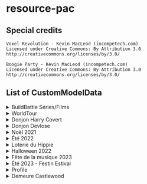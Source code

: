 # resource-pac

## Special credits

```
Voxel Revolution - Kevin MacLeod (incompetech.com)
Licensed under Creative Commons: By Attribution 3.0
http://creativecommons.org/licenses/by/3.0/
```

```
Boogie Party - Kevin MacLeod (incompetech.com)
Licensed under Creative Commons: By Attribution 3.0
http://creativecommons.org/licenses/by/3.0/
```

## List of CustomModelData

<details>
<summary>BuildBattle Séries/Films</summary>

| CustomModelData | Item                      | Model path                                                                |
|-----------------|---------------------------|---------------------------------------------------------------------------|
| 1               | heart_of_the_sea          | peaceandcube:buildbattle/series_films/clap                                |
| 1               | iron_axe                  | peaceandcube:buildbattle/series_films/cameraxe1                           |
| 2               | iron_axe                  | peaceandcube:buildbattle/series_films/cameraxe2                           |
| 3               | iron_axe                  | peaceandcube:buildbattle/series_films/cameraxe3                           |

</details>

<details>
<summary>WorldTour</summary>

| CustomModelData | Item                      | Model path                                                                |
|-----------------|---------------------------|---------------------------------------------------------------------------|
| 4315            | compass                   | peaceandcube:worldtour/wt15/compass_00                                    |
| 4315            | globe_banner_pattern      | peaceandcube:worldtour/wt15/drapeauwt15                                   |
| 4316            | globe_banner_pattern      | peaceandcube:worldtour/wt16/drapeauwt16                                   |

</details>

<details>
<summary>Donjon Harry Covert</summary>

| CustomModelData | Item                      | Model path                                                                |
|-----------------|---------------------------|---------------------------------------------------------------------------|
| 201             | firework_rocket           | pac_textures:pac_model/donjon/harry_covert/sort1                          |
| 202             | firework_rocket           | pac_textures:pac_model/donjon/harry_covert/sort2                          |
| 203             | firework_rocket           | pac_textures:pac_model/donjon/harry_covert/sort3                          |
| 204             | crossbow                  | pac_textures:pac_model/donjon/harry_covert/baguette1                      |
| 205             | crossbow                  | pac_textures:pac_model/donjon/harry_covert/baguette2                      |
| 206             | crossbow                  | pac_textures:pac_model/donjon/harry_covert/baguette3                      |
| 207             | crossbow                  | pac_textures:pac_model/donjon/harry_covert/baguette4                      |
| 208             | crossbow                  | pac_textures:pac_model/donjon/harry_covert/baguette5                      |
| 209             | crossbow                  | pac_textures:pac_model/donjon/harry_covert/baguette6                      |
| 210             | crossbow                  | pac_textures:pac_model/donjon/harry_covert/baguette7                      |
| 211             | crossbow                  | pac_textures:pac_model/donjon/harry_covert/baguette8                      |
| 212             | tipped_arrow              | pac_textures:pac_model/donjon/harry_covert/sort_parchemin                 |
| 213             | tipped_arrow              | pac_textures:pac_model/donjon/harry_covert/sort_parchemin                 |
| 214             | tipped_arrow              | pac_textures:pac_model/donjon/harry_covert/sort_parchemin                 |
| 215             | tipped_arrow              | pac_textures:pac_model/donjon/harry_covert/sort_parchemin                 |
| 216             | tipped_arrow              | pac_textures:pac_model/donjon/harry_covert/sort_parchemin                 |
| 217             | tipped_arrow              | pac_textures:pac_model/donjon/harry_covert/sort_parchemin                 |
| 218             | tipped_arrow              | pac_textures:pac_model/donjon/harry_covert/sort_parchemin                 |
| 219             | tipped_arrow              | pac_textures:pac_model/donjon/harry_covert/sort_parchemin                 |
| 220             | gold_nugget               | pac_textures:pac_model/donjon/harry_covert/coins                          |
| 221             | netherite_hoe             | pac_textures:pac_model/donjon/harry_covert/canne_kir                      |
| 222             | wooden_axe                | pac_textures:pac_model/donjon/harry_covert/hache_troll                    |
| 223             | iron_sword                | pac_textures:pac_model/donjon/harry_covert/croc_tofu                      |
| 224             | rabbit_foot               | pac_textures:pac_model/donjon/harry_covert/patte_tofu                     |
| 225             | iron_sword                | pac_textures:pac_model/donjon/harry_covert/epee_magique                   |
| 226             | golden_sword              | pac_textures:pac_model/donjon/harry_covert/couteau_aiguise                |
| 227             | stone_axe                 | pac_textures:pac_model/donjon/harry_covert/hachoir                        |

</details>

<details>
<summary>Donjon Devlose</summary>

| CustomModelData | Item                      | Model path                                                                |
|-----------------|---------------------------|---------------------------------------------------------------------------|
| 501             | bow                       | pac_textures:pac_model/donjon/donjon_devlose/bow/bow_base                 |
| 501             | clock                     | pac_textures:pac_model/donjon/donjon_devlose/clock/clock_model            |
| 501             | netherite_axe             | pac_textures:pac_model/donjon/donjon_devlose/axe/axe_base                 |
| 501             | netherite_hoe             | pac_textures:pac_model/donjon/donjon_devlose/hoe/hoe_base                 |
| 501             | netherite_pickaxe         | pac_textures:pac_model/donjon/donjon_devlose/pickaxe/pickaxe_base         |
| 501             | netherite_shovel          | pac_textures:pac_model/donjon/donjon_devlose/shovel/shovel_base           |
| 501             | netherite_sword           | pac_textures:pac_model/donjon/donjon_devlose/sword/sword_base             |
| 501             | totem_of_undying          | pac_textures:pac_model/donjon/donjon_devlose/statue/devlose               |
| 502             | bow                       | pac_textures:pac_model/donjon/donjon_devlose/bow/bow_orange               |
| 502             | clock                     | pac_textures:pac_model/donjon/donjon_devlose/clock/clock_model_orange     |
| 502             | iron_nugget               | pac_textures:pac_model/donjon/donjon_devlose/jetons/jeton_orange          |
| 502             | netherite_axe             | pac_textures:pac_model/donjon/donjon_devlose/axe/axe_orange               |
| 502             | netherite_hoe             | pac_textures:pac_model/donjon/donjon_devlose/hoe/hoe_orange               |
| 502             | netherite_pickaxe         | pac_textures:pac_model/donjon/donjon_devlose/pickaxe/pickaxe_orange       |
| 502             | netherite_shovel          | pac_textures:pac_model/donjon/donjon_devlose/shovel/shovel_orange         |
| 502             | netherite_sword           | pac_textures:pac_model/donjon/donjon_devlose/sword/sword_orange           |
| 502             | paper                     | pac_textures:pac_model/donjon/donjon_devlose/cartes/carte_orange          |
| 502             | totem_of_undying          | pac_textures:pac_model/donjon/donjon_devlose/statue/scari                 |
| 503             | bow                       | pac_textures:pac_model/donjon/donjon_devlose/bow/bow_magenta              |
| 503             | clock                     | pac_textures:pac_model/donjon/donjon_devlose/clock/clock_model_magenta    |
| 503             | iron_nugget               | pac_textures:pac_model/donjon/donjon_devlose/jetons/jeton_magenta         |
| 503             | netherite_axe             | pac_textures:pac_model/donjon/donjon_devlose/axe/axe_magenta              |
| 503             | netherite_hoe             | pac_textures:pac_model/donjon/donjon_devlose/hoe/hoe_magenta              |
| 503             | netherite_pickaxe         | pac_textures:pac_model/donjon/donjon_devlose/pickaxe/pickaxe_magenta      |
| 503             | netherite_shovel          | pac_textures:pac_model/donjon/donjon_devlose/shovel/shovel_magenta        |
| 503             | netherite_sword           | pac_textures:pac_model/donjon/donjon_devlose/sword/sword_magenta          |
| 503             | paper                     | pac_textures:pac_model/donjon/donjon_devlose/cartes/carte_magenta         |
| 503             | totem_of_undying          | pac_textures:pac_model/donjon/donjon_devlose/statue/vico                  |
| 504             | bow                       | pac_textures:pac_model/donjon/donjon_devlose/bow/bow_light_blue           |
| 504             | clock                     | pac_textures:pac_model/donjon/donjon_devlose/clock/clock_model_light_blue |
| 504             | iron_nugget               | pac_textures:pac_model/donjon/donjon_devlose/jetons/jeton_light_blue      |
| 504             | netherite_axe             | pac_textures:pac_model/donjon/donjon_devlose/axe/axe_light_blue           |
| 504             | netherite_hoe             | pac_textures:pac_model/donjon/donjon_devlose/hoe/hoe_light_blue           |
| 504             | netherite_pickaxe         | pac_textures:pac_model/donjon/donjon_devlose/pickaxe/pickaxe_light_blue   |
| 504             | netherite_shovel          | pac_textures:pac_model/donjon/donjon_devlose/shovel/shovel_light_blue     |
| 504             | netherite_sword           | pac_textures:pac_model/donjon/donjon_devlose/sword/sword_light_blue       |
| 504             | paper                     | pac_textures:pac_model/donjon/donjon_devlose/cartes/carte_light_blue      |
| 504             | totem_of_undying          | pac_textures:pac_model/donjon/donjon_devlose/vendeurs/vendeur_orange      |
| 505             | bow                       | pac_textures:pac_model/donjon/donjon_devlose/bow/bow_lime                 |
| 505             | clock                     | pac_textures:pac_model/donjon/donjon_devlose/clock/clock_model_lime       |
| 505             | iron_nugget               | pac_textures:pac_model/donjon/donjon_devlose/jetons/jeton_lime            |
| 505             | netherite_axe             | pac_textures:pac_model/donjon/donjon_devlose/axe/axe_lime                 |
| 505             | netherite_hoe             | pac_textures:pac_model/donjon/donjon_devlose/hoe/hoe_lime                 |
| 505             | netherite_pickaxe         | pac_textures:pac_model/donjon/donjon_devlose/pickaxe/pickaxe_lime         |
| 505             | netherite_shovel          | pac_textures:pac_model/donjon/donjon_devlose/shovel/shovel_lime           |
| 505             | netherite_sword           | pac_textures:pac_model/donjon/donjon_devlose/sword/sword_lime             |
| 505             | paper                     | pac_textures:pac_model/donjon/donjon_devlose/cartes/carte_lime            |
| 505             | totem_of_undying          | pac_textures:pac_model/donjon/donjon_devlose/vendeurs/vendeur_magenta     |
| 506             | bow                       | pac_textures:pac_model/donjon/donjon_devlose/bow/bow_pink                 |
| 506             | clock                     | pac_textures:pac_model/donjon/donjon_devlose/clock/clock_model_pink       |
| 506             | iron_nugget               | pac_textures:pac_model/donjon/donjon_devlose/jetons/jeton_pink            |
| 506             | netherite_axe             | pac_textures:pac_model/donjon/donjon_devlose/axe/axe_pink                 |
| 506             | netherite_hoe             | pac_textures:pac_model/donjon/donjon_devlose/hoe/hoe_pink                 |
| 506             | netherite_pickaxe         | pac_textures:pac_model/donjon/donjon_devlose/pickaxe/pickaxe_pink         |
| 506             | netherite_shovel          | pac_textures:pac_model/donjon/donjon_devlose/shovel/shovel_pink           |
| 506             | netherite_sword           | pac_textures:pac_model/donjon/donjon_devlose/sword/sword_pink             |
| 506             | paper                     | pac_textures:pac_model/donjon/donjon_devlose/cartes/carte_pink            |
| 506             | totem_of_undying          | pac_textures:pac_model/donjon/donjon_devlose/vendeurs/vendeur_light_blue  |
| 507             | bow                       | pac_textures:pac_model/donjon/donjon_devlose/bow/bow_red                  |
| 507             | clock                     | pac_textures:pac_model/donjon/donjon_devlose/clock/clock_model_red        |
| 507             | iron_nugget               | pac_textures:pac_model/donjon/donjon_devlose/jetons/jeton_red             |
| 507             | netherite_axe             | pac_textures:pac_model/donjon/donjon_devlose/axe/axe_red                  |
| 507             | netherite_hoe             | pac_textures:pac_model/donjon/donjon_devlose/hoe/hoe_red                  |
| 507             | netherite_pickaxe         | pac_textures:pac_model/donjon/donjon_devlose/pickaxe/pickaxe_red          |
| 507             | netherite_shovel          | pac_textures:pac_model/donjon/donjon_devlose/shovel/shovel_red            |
| 507             | netherite_sword           | pac_textures:pac_model/donjon/donjon_devlose/sword/sword_red              |
| 507             | paper                     | pac_textures:pac_model/donjon/donjon_devlose/cartes/carte_red             |
| 507             | totem_of_undying          | pac_textures:pac_model/donjon/donjon_devlose/vendeurs/vendeur_lime        |
| 508             | bow                       | pac_textures:pac_model/donjon/donjon_devlose/bow/bow_yellow               |
| 508             | clock                     | pac_textures:pac_model/donjon/donjon_devlose/clock/clock_model_yellow     |
| 508             | iron_nugget               | pac_textures:pac_model/donjon/donjon_devlose/jetons/jeton_yellow          |
| 508             | netherite_axe             | pac_textures:pac_model/donjon/donjon_devlose/axe/axe_yellow               |
| 508             | netherite_hoe             | pac_textures:pac_model/donjon/donjon_devlose/hoe/hoe_yellow               |
| 508             | netherite_pickaxe         | pac_textures:pac_model/donjon/donjon_devlose/pickaxe/pickaxe_yellow       |
| 508             | netherite_shovel          | pac_textures:pac_model/donjon/donjon_devlose/shovel/shovel_yellow         |
| 508             | netherite_sword           | pac_textures:pac_model/donjon/donjon_devlose/sword/sword_yellow           |
| 508             | paper                     | pac_textures:pac_model/donjon/donjon_devlose/cartes/carte_yellow          |
| 508             | totem_of_undying          | pac_textures:pac_model/donjon/donjon_devlose/vendeurs/vendeur_pink        |
| 509             | bow                       | pac_textures:pac_model/donjon/donjon_devlose/bow/bow_purple               |
| 509             | clock                     | pac_textures:pac_model/donjon/donjon_devlose/clock/clock_model_purple     |
| 509             | iron_nugget               | pac_textures:pac_model/donjon/donjon_devlose/jetons/jeton_purple          |
| 509             | netherite_axe             | pac_textures:pac_model/donjon/donjon_devlose/axe/axe_purple               |
| 509             | netherite_hoe             | pac_textures:pac_model/donjon/donjon_devlose/hoe/hoe_purple               |
| 509             | netherite_pickaxe         | pac_textures:pac_model/donjon/donjon_devlose/pickaxe/pickaxe_purple       |
| 509             | netherite_shovel          | pac_textures:pac_model/donjon/donjon_devlose/shovel/shovel_purple         |
| 509             | netherite_sword           | pac_textures:pac_model/donjon/donjon_devlose/sword/sword_purple           |
| 509             | paper                     | pac_textures:pac_model/donjon/donjon_devlose/cartes/carte_purple          |
| 509             | totem_of_undying          | pac_textures:pac_model/donjon/donjon_devlose/vendeurs/vendeur_red         |
| 510             | bow                       | pac_textures:pac_model/donjon/donjon_devlose/bow/bow_rainbow              |
| 510             | clock                     | pac_textures:pac_model/donjon/donjon_devlose/clock/clock_model_rainbow    |
| 510             | netherite_axe             | pac_textures:pac_model/donjon/donjon_devlose/axe/axe_rainbow              |
| 510             | netherite_hoe             | pac_textures:pac_model/donjon/donjon_devlose/hoe/hoe_rainbow              |
| 510             | netherite_pickaxe         | pac_textures:pac_model/donjon/donjon_devlose/pickaxe/pickaxe_rainbow      |
| 510             | netherite_shovel          | pac_textures:pac_model/donjon/donjon_devlose/shovel/shovel_rainbow        |
| 510             | netherite_sword           | pac_textures:pac_model/donjon/donjon_devlose/sword/sword_rainbow          |
| 510             | paper                     | pac_textures:pac_model/donjon/donjon_devlose/boost/armor                  |
| 510             | totem_of_undying          | pac_textures:pac_model/donjon/donjon_devlose/vendeurs/vendeur_yellow      |
| 511             | paper                     | pac_textures:pac_model/donjon/donjon_devlose/boost/attackkb               |
| 511             | totem_of_undying          | pac_textures:pac_model/donjon/donjon_devlose/vendeurs/vendeur_purple      |
| 512             | paper                     | pac_textures:pac_model/donjon/donjon_devlose/boost/attackspeed            |
| 513             | paper                     | pac_textures:pac_model/donjon/donjon_devlose/boost/damage                 |
| 514             | paper                     | pac_textures:pac_model/donjon/donjon_devlose/boost/health                 |
| 515             | paper                     | pac_textures:pac_model/donjon/donjon_devlose/boost/kresistance            |
| 516             | paper                     | pac_textures:pac_model/donjon/donjon_devlose/boost/luck                   |
| 517             | paper                     | pac_textures:pac_model/donjon/donjon_devlose/boost/speed                  |
| 518             | paper                     | pac_textures:pac_model/donjon/donjon_devlose/chroma/chroma_orange         |
| 519             | paper                     | pac_textures:pac_model/donjon/donjon_devlose/chroma/chroma_magenta        |
| 520             | paper                     | pac_textures:pac_model/donjon/donjon_devlose/chroma/chroma_light_blue     |
| 521             | paper                     | pac_textures:pac_model/donjon/donjon_devlose/chroma/chroma_lime           |
| 522             | paper                     | pac_textures:pac_model/donjon/donjon_devlose/chroma/chroma_pink           |
| 523             | paper                     | pac_textures:pac_model/donjon/donjon_devlose/chroma/chroma_red            |
| 524             | paper                     | pac_textures:pac_model/donjon/donjon_devlose/chroma/chroma_yellow         |
| 525             | paper                     | pac_textures:pac_model/donjon/donjon_devlose/chroma/chroma_purple         |
| 526             | paper                     | pac_textures:pac_model/donjon/donjon_devlose/chroma/chroma_rainbow        |

</details>

<details>
<summary>Noël 2021</summary>

| CustomModelData | Item                      | Model path                                                                |
|-----------------|---------------------------|---------------------------------------------------------------------------|
| 2021            | iron_pickaxe              | peaceandcube:adventcalendar/pioche_sucree                                 |
| 2101            | cod                       | peaceandcube:event/peche_hivernale/morue_glace                            |
| 2102            | pufferfish                | peaceandcube:event/peche_hivernale/fugu_gele                              |
| 2103            | tropical_fish             | peaceandcube:event/peche_hivernale/nemo_perdu                             |
| 2104            | salmon                    | peaceandcube:event/peche_hivernale/saumon_frais                           |
| 2105            | axolotl_bucket            | peaceandcube:event/peche_hivernale/compagnon_hiver                        |
| 21000           | fishing_rod               | peaceandcube:event/peche_hivernale/ph_canne_lvl1_1                        |
| 21001           | fishing_rod               | peaceandcube:event/peche_hivernale/ph_canne_lvl2_1                        |
| 21002           | fishing_rod               | peaceandcube:event/peche_hivernale/ph_canne_lvl3_1                        |
| 21003           | fishing_rod               | peaceandcube:event/peche_hivernale/ph_canne_lvl4_1                        |
| 21004           | fishing_rod               | peaceandcube:event/peche_hivernale/ph_canne_lvl5_1                        |
| 21005           | fishing_rod               | peaceandcube:event/peche_hivernale/ph_canne_skin_1                        |
| 21005           | flower_banner_pattern     | peaceandcube:event/peche_hivernale/ph_canne_skin                          |

</details>

<details>
<summary>Été 2022</summary>

| CustomModelData | Item                      | Model path                                                                |
|-----------------|---------------------------|---------------------------------------------------------------------------|
| 822             | diamond_axe               | peaceandcube:event/ete_2022_quete/hache_amethyst1                         |
| 822             | netherite_axe             | peaceandcube:event/ete_2022_quete/hache_amethyst2                         |

</details>

<details>
<summary>Loterie du Hippie</summary>

| CustomModelData | Item                      | Model path                                                                |
|-----------------|---------------------------|---------------------------------------------------------------------------|
| 822             | diamond_sword             | peaceandcube:event/loterie_ete_2022/loterie_pagaie                        |
| 822             | netherite_sword           | peaceandcube:event/loterie_ete_2022/loterie_pagaie                        |
| 822             | flower_banner_pattern     | peaceandcube:event/loterie_ete_2022/pagaie_texture                        |
| 823             | diamond_hoe               | peaceandcube:event/loterie_ete_2023/rateau                                |
| 823             | netherite_hoe             | peaceandcube:event/loterie_ete_2023/rateau                                |
| 823             | flower_banner_pattern     | peaceandcube:event/loterie_ete_2023/rateau_texture                        |

</details>

<details>
<summary>Halloween 2022</summary>

| CustomModelData | Item                      | Model path                                                                |
|-----------------|---------------------------|---------------------------------------------------------------------------|
| 202210          | netherite_pickaxe         | pac_textures:pac_model/event/halloween2022/foreuse                        |
| 2022101         | flower_banner_pattern     | pac_textures:pac_model/event/halloween2022/pioche_chauve_souris_texture   |
| 2022101         | netherite_pickaxe         | pac_textures:pac_model/event/halloween2022/pioche_chauve_souris           |
| 2022102         | flower_banner_pattern     | pac_textures:pac_model/event/halloween2022/hachampignon_texture           |
| 2022102         | netherite_axe             | pac_textures:pac_model/event/halloween2022/hachampignon                   |
| 2022103         | flower_banner_pattern     | pac_textures:pac_model/event/halloween2022/epee_glace_texture             |
| 2022103         | netherite_sword           | pac_textures:pac_model/event/halloween2022/epee_glace                     |
| 2022104         | flower_banner_pattern     | pac_textures:pac_model/event/halloween2022/faux_texture                   |
| 2022104         | netherite_hoe             | pac_textures:pac_model/event/halloween2022/faux                           |
| 2022110         | flower_banner_pattern     | pac_textures:pac_model/event/halloween2022/adr/t1b1                       |
| 2022111         | flower_banner_pattern     | pac_textures:pac_model/event/halloween2022/adr/t1b2                       |
| 2022112         | flower_banner_pattern     | pac_textures:pac_model/event/halloween2022/adr/t1b3                       |
| 2022113         | flower_banner_pattern     | pac_textures:pac_model/event/halloween2022/adr/t1b4                       |
| 2022114         | flower_banner_pattern     | pac_textures:pac_model/event/halloween2022/adr/t1b5                       |
| 2022115         | flower_banner_pattern     | pac_textures:pac_model/event/halloween2022/adr/t1b6                       |
| 2022116         | flower_banner_pattern     | pac_textures:pac_model/event/halloween2022/adr/t1b7                       |
| 2022117         | flower_banner_pattern     | pac_textures:pac_model/event/halloween2022/adr/t1b8                       |
| 2022118         | flower_banner_pattern     | pac_textures:pac_model/event/halloween2022/adr/t2b1_1                     |
| 2022119         | flower_banner_pattern     | pac_textures:pac_model/event/halloween2022/adr/t2b1_2                     |
| 2022120         | flower_banner_pattern     | pac_textures:pac_model/event/halloween2022/adr/t2b1                       |
| 2022121         | flower_banner_pattern     | pac_textures:pac_model/event/halloween2022/adr/t2b2_1                     |
| 2022122         | flower_banner_pattern     | pac_textures:pac_model/event/halloween2022/adr/t2b2_2                     |
| 2022123         | flower_banner_pattern     | pac_textures:pac_model/event/halloween2022/adr/t2b2                       |
| 2022124         | flower_banner_pattern     | pac_textures:pac_model/event/halloween2022/adr/t2b3_1                     |
| 2022125         | flower_banner_pattern     | pac_textures:pac_model/event/halloween2022/adr/t2b3_2                     |
| 2022126         | flower_banner_pattern     | pac_textures:pac_model/event/halloween2022/adr/t2b3                       |
| 2022127         | flower_banner_pattern     | pac_textures:pac_model/event/halloween2022/adr/t2b4_1                     |
| 2022128         | flower_banner_pattern     | pac_textures:pac_model/event/halloween2022/adr/t2b4_2                     |
| 2022129         | flower_banner_pattern     | pac_textures:pac_model/event/halloween2022/adr/t2b4                       |
| 2022130         | flower_banner_pattern     | pac_textures:pac_model/event/halloween2022/adr/t3b1_1                     |
| 2022131         | flower_banner_pattern     | pac_textures:pac_model/event/halloween2022/adr/t3b1_2                     |
| 2022132         | flower_banner_pattern     | pac_textures:pac_model/event/halloween2022/adr/t3b1                       |
| 2022133         | flower_banner_pattern     | pac_textures:pac_model/event/halloween2022/adr/t3b2_1                     |
| 2022134         | flower_banner_pattern     | pac_textures:pac_model/event/halloween2022/adr/t3b2_2                     |
| 2022135         | flower_banner_pattern     | pac_textures:pac_model/event/halloween2022/adr/t3b2                       |
| 2022136         | flower_banner_pattern     | pac_textures:pac_model/event/halloween2022/adr/t4b1_1                     |
| 2022137         | flower_banner_pattern     | pac_textures:pac_model/event/halloween2022/adr/t4b1_2                     |
| 2022138         | flower_banner_pattern     | pac_textures:pac_model/event/halloween2022/adr/t4b1                       |

</details>

<details>
<summary>Fête de la musique 2023</summary>

| CustomModelData | Item                      | Model path                                                                |
|-----------------|---------------------------|---------------------------------------------------------------------------|
| 623             | bow                       | peaceandcube:event/musique2023/violon                                     |
| 623             | knowledge_book            | peaceandcube:event/musique2023/radio_vert_pause                           |
| 624             | knowledge_book            | peaceandcube:event/musique2023/radio_vert_play                            |
| 625             | knowledge_book            | peaceandcube:event/musique2023/radio_rose_pause                           |
| 626             | knowledge_book            | peaceandcube:event/musique2023/radio_rose_play                            |

</details>

<details>
<summary>Été 2023 - Festin Estival</summary>

| CustomModelData | Item            | Model path                                              |
|-----------------|-----------------|---------------------------------------------------------|
| 7230            | pumpkin_seeds   | peaceandcube:event/festin_estival/riz                   |
| 7230            | sugar           | peaceandcube:event/festin_estival/sel                   |
| 7231            | sugar           | peaceandcube:event/festin_estival/farine                |
| 7230            | tropical_fish   | peaceandcube:event/festin_estival/moule                 |
| 7230            | wheat           | peaceandcube:event/festin_estival/houblon               |
| 7231            | wheat           | peaceandcube:event/festin_estival/mais                  |
| 7230            | salmon          | peaceandcube:event/festin_estival/thon                  |
| 7230            | potion          | peaceandcube:event/festin_estival/huile_tournesol       |
| 7231            | potion          | peaceandcube:event/festin_estival/jus_pomme             |
| 7232            | potion          | peaceandcube:event/festin_estival/sirop_coquelicot      |
| 7233            | potion          | peaceandcube:event/festin_estival/chocolat_chaud        |
| 7234            | potion          | peaceandcube:event/festin_estival/biere                 |
| 7235            | potion          | peaceandcube:event/festin_estival/lait                  |
| 7236            | potion          | peaceandcube:event/festin_estival/jus_raisin            |
| 7237            | potion          | peaceandcube:event/festin_estival/vin_rouge             |
| 7238            | potion          | peaceandcube:event/festin_estival/rhum                  |
| 7239            | potion          | peaceandcube:event/festin_estival/cidre                 |
| 7240            | potion          | peaceandcube:event/festin_estival/get_27                |
| 7230            | carrot          | peaceandcube:event/festin_estival/carottes_rapees       |
| 7230            | cooked_salmon   | peaceandcube:event/festin_estival/sushi_saumon          |
| 7231            | cooked_salmon   | peaceandcube:event/festin_estival/sushi_thon            |
| 7232            | cooked_salmon   | peaceandcube:event/festin_estival/moules_frites         |
| 7233            | cooked_salmon   | peaceandcube:event/festin_estival/maki_saumon           |
| 7234            | cooked_salmon   | peaceandcube:event/festin_estival/maki_thon             |
| 7230            | baked_potato    | peaceandcube:event/festin_estival/frites                |
| 7231            | baked_potato    | peaceandcube:event/festin_estival/fromage               |
| 7232            | baked_potato    | peaceandcube:event/festin_estival/beignet_oignon        |
| 7230            | pumpkin_pie     | peaceandcube:event/festin_estival/tarte_pommes          |
| 7231            | pumpkin_pie     | peaceandcube:event/festin_estival/gateau_chocolat       |
| 7232            | pumpkin_pie     | peaceandcube:event/festin_estival/omelette              |
| 7230            | potato          | peaceandcube:event/festin_estival/popcorn_sucre         |
| 7231            | potato          | peaceandcube:event/festin_estival/popcorn_sale          |
| 7230            | cookie          | peaceandcube:event/festin_estival/chocolat_noir         |
| 7231            | cookie          | peaceandcube:event/festin_estival/chocolat_lait         |
| 7232            | cookie          | peaceandcube:event/festin_estival/chocolat_blanc        |
| 7233            | cookie          | peaceandcube:event/festin_estival/biscuit_chinois       |
| 7230            | apple           | peaceandcube:event/festin_estival/salade_verte          |
| 7231            | apple           | peaceandcube:event/festin_estival/tomate                |
| 7232            | apple           | peaceandcube:event/festin_estival/avocat                |
| 7233            | apple           | peaceandcube:event/festin_estival/poire                 |
| 7230            | sweet_berries   | peaceandcube:event/festin_estival/raisin                |
| 7231            | sweet_berries   | peaceandcube:event/festin_estival/fraise                |
| 7230            | beetroot        | peaceandcube:event/festin_estival/oignon                |
| 7230            | kelp            | peaceandcube:event/festin_estival/menthe                |
| 7230            | gold_ingot      | peaceandcube:event/festin_estival/beurre                |
| 7230            | porkchop        | peaceandcube:event/festin_estival/jambon                |
| 7231            | porkchop        | peaceandcube:event/festin_estival/saucisse              |
| 7230            | cooked_porkchop | peaceandcube:event/festin_estival/jambon_beurre         |
| 7230            | cooked_beef     | peaceandcube:event/festin_estival/tomate_farcie         |
| 7231            | cooked_beef     | peaceandcube:event/festin_estival/hamburger             |
| 7232            | cooked_beef     | peaceandcube:event/festin_estival/pizza                 |
| 7233            | cooked_beef     | peaceandcube:event/festin_estival/kebab                 |
| 7230            | cooked_chicken  | peaceandcube:event/festin_estival/hot_dog               |
| 7230            | rabbit_stew     | peaceandcube:event/festin_estival/salade_estivale       |
| 7231            | rabbit_stew     | peaceandcube:event/festin_estival/salade_fruits         |
| 7232            | rabbit_stew     | peaceandcube:event/festin_estival/ratatouille           |
| 7230            | bread           | peaceandcube:event/festin_estival/pain_raisins          |
| 7231            | bread           | peaceandcube:event/festin_estival/pain_chocolat         |
| 7230            | golden_apple    | peaceandcube:event/festin_estival/glace_chocolat        |
| 7231            | golden_apple    | peaceandcube:event/festin_estival/glace_pomme           |
| 7232            | golden_apple    | peaceandcube:event/festin_estival/glace_poire           |
| 7233            | golden_apple    | peaceandcube:event/festin_estival/glace_fraise          |
| 7234            | golden_apple    | peaceandcube:event/festin_estival/glace_rhum_raisins    |
| 7235            | golden_apple    | peaceandcube:event/festin_estival/glace_vanille         |
| 7236            | golden_apple    | peaceandcube:event/festin_estival/glace_menthe_chocolat |
| 7230            | mushroom_stew   | peaceandcube:event/festin_estival/mousse_chocolat       |
| 7230            | glow_berries    | peaceandcube:event/festin_estival/bonbon_miel           |
| 7231            | glow_berries    | peaceandcube:event/festin_estival/bonbon_pomme          |
| 7232            | glow_berries    | peaceandcube:event/festin_estival/bonbon_fraise         |
| 7230            | stick           | peaceandcube:event/festin_estival/vanille               |
| 7230            | iron_sword      | peaceandcube:event/festin_estival/couteau               |
| 7230            | written_book    | peaceandcube:event/festin_estival/guide_recettes        |

</details>

<details>
<summary>Profile</summary>

| CustomModelData | Item                      | Model path                                                                |
|-----------------|---------------------------|---------------------------------------------------------------------------|
| 3001            | lime_stained_glass_pane   | peaceandcube:profile/main/deco3                                           |
| 3001            | orange_stained_glass_pane | peaceandcube:profile/main/deco2                                           |
| 3001            | red_stained_glass_pane    | peaceandcube:profile/main/deco1                                           |
| 3002            | arrow                     | peaceandcube:profile/previous                                             |
| 3002            | barrier                   | peaceandcube:profile/exit                                                 |
| 3003            | arrow                     | peaceandcube:profile/next                                                 |
| 3004            | chain                     | peaceandcube:profile/main/links                                           |
| 3004            | golden_shovel             | peaceandcube:profile/main/claims                                          |
| 3004            | knowledge_book            | peaceandcube:profile/main/rules                                           |
| 3004            | map                       | peaceandcube:profile/main/dynmap                                          |
| 3004            | name_tag                  | peaceandcube:profile/main/head_tickets                                    |
| 3004            | player_head               | peaceandcube:profile/main/profile                                         |
| 3004            | red_bed                   | peaceandcube:profile/main/homes                                           |
| 3004            | sunflower                 | peaceandcube:profile/main/coins                                           |
| 3004            | writable_book             | peaceandcube:profile/main/mails                                           |
| 3010            | black_bed                 | peaceandcube:profile/homes/beds/black                                     |
| 3010            | blue_bed                  | peaceandcube:profile/homes/beds/blue                                      |
| 3010            | brown_bed                 | peaceandcube:profile/homes/beds/brown                                     |
| 3010            | cyan_bed                  | peaceandcube:profile/homes/beds/cyan                                      |
| 3010            | gray_bed                  | peaceandcube:profile/homes/beds/gray                                      |
| 3010            | green_bed                 | peaceandcube:profile/homes/beds/green                                     |
| 3010            | light_blue_bed            | peaceandcube:profile/homes/beds/light_blue                                |
| 3010            | light_gray_bed            | peaceandcube:profile/homes/beds/light_gray                                |
| 3010            | lime_bed                  | peaceandcube:profile/homes/beds/lime                                      |
| 3010            | magenta_bed               | peaceandcube:profile/homes/beds/magenta                                   |
| 3010            | orange_bed                | peaceandcube:profile/homes/beds/orange                                    |
| 3010            | pink_bed                  | peaceandcube:profile/homes/beds/pink                                      |
| 3010            | purple_bed                | peaceandcube:profile/homes/beds/purple                                    |
| 3010            | red_bed                   | peaceandcube:profile/homes/beds/red                                       |
| 3010            | white_bed                 | peaceandcube:profile/homes/beds/white                                     |
| 3010            | yellow_bed                | peaceandcube:profile/homes/beds/yellow                                    |
| 3011            | paper                     | peaceandcube:profile/homes/notes                                          |
| 3012            | black_dye                 | peaceandcube:profile/homes/colors/black                                   |
| 3012            | blue_dye                  | peaceandcube:profile/homes/colors/blue                                    |
| 3012            | brown_dye                 | peaceandcube:profile/homes/colors/brown                                   |
| 3012            | cyan_dye                  | peaceandcube:profile/homes/colors/cyan                                    |
| 3012            | gray_dye                  | peaceandcube:profile/homes/colors/gray                                    |
| 3012            | green_dye                 | peaceandcube:profile/homes/colors/green                                   |
| 3012            | light_blue_dye            | peaceandcube:profile/homes/colors/light_blue                              |
| 3012            | light_gray_dye            | peaceandcube:profile/homes/colors/light_gray                              |
| 3012            | lime_dye                  | peaceandcube:profile/homes/colors/lime                                    |
| 3012            | magenta_dye               | peaceandcube:profile/homes/colors/magenta                                 |
| 3012            | orange_dye                | peaceandcube:profile/homes/colors/orange                                  |
| 3012            | pink_dye                  | peaceandcube:profile/homes/colors/pink                                    |
| 3012            | purple_dye                | peaceandcube:profile/homes/colors/purple                                  |
| 3012            | red_dye                   | peaceandcube:profile/homes/colors/red                                     |
| 3012            | yellow_dye                | peaceandcube:profile/homes/colors/yellow                                  |
| 3012            | white_dye                 | peaceandcube:profile/homes/colors/white                                   |
| 3020            | golden_shovel             | peaceandcube:profile/claims/claim_world                                   |
| 3021            | golden_shovel             | peaceandcube:profile/claims/claim_nether                                  |
| 3022            | knowledge_book            | peaceandcube:profile/claims/permissions                                   |
| 3023            | paper                     | peaceandcube:profile/claims/name                                          |
| 3050            | clock                     | peaceandcube:profile/settings/ptime                                       |
| 3050            | sunflower                 | peaceandcube:profile/settings/pweather                                    |

</details>

<details>
<summary>Demeure Castlewood</summary>

| CustomModelData | Item            | Model path                                                |
|-----------------|-----------------|-----------------------------------------------------------|
| 401             | crossbow	    | peaceandcube:donjon/demeure_castlewoods/arquebus          |
| 401             | crossbow	    | peaceandcube:donjon/demeure_castlewoods/arquebus1         |
| 401             | crossbow	    | peaceandcube:donjon/demeure_castlewoods/arquebus2         |
| 401             | netherite_sword | peaceandcube:donjon/demeure_castlewoods/couteau_sacrifice |
| 402             | netherite_sword | peaceandcube:donjon/demeure_castlewoods/claymore          |
| 401             | iron_axe        | peaceandcube:donjon/demeure_castlewoods/hachoir           |


</details>
